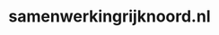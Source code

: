 ---
layout: post
title:  "samenwerkingrijknoord.nl"
internal_url:  "/dutchgov/samenwerkingrijknoord.nl.html"
categories: dutchgov
---